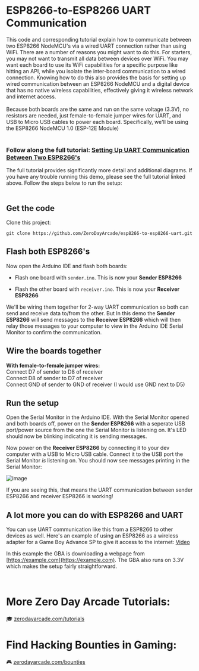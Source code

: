 # ESP8266-to-ESP8266 UART Communication
This code and corresponding tutorial explain how to communicate between two ESP8266 NodeMCU's via a wired UART connection rather than using WiFi. There are a number of reasons you might want to do this. For starters, you may not want to transmit all data between devices over WiFi. You may want each board to use its WiFi capabilities for a specific purpose like hitting an API, while you isolate the inter-board communication to a wired connection. Knowing how to do this also provides the basis for setting up wired communication between an ESP8266 NodeMCU and a digital device that has no native wireless capabilities, effectively giving it wireless network and internet access. 
<br/><br/>
Because both boards are the same and run on the same voltage (3.3V), no resistors are needed, just female-to-female jumper wires for UART, and USB to Micro USB cables to power each board. Specifically, we'll be using the ESP8266 NodeMCU 1.0 (ESP-12E Module)
<br/><br/>

### Follow along the full tutorial: [Setting Up UART Communication Between Two ESP8266's](https://zerodayarcade.com/tutorials/hello-world-assembly-macos)

The full tutorial provides significantly more detail and additional diagrams. If you have any trouble running this demo, please see the full tutorial linked above. Follow the steps below to run the setup:
<br/><br/>


## Get the code
Clone this project:
```
git clone https://github.com/ZeroDayArcade/esp8266-to-esp8266-uart.git
```

## Flash both ESP8266's
Now open the Arduino IDE and flash both boards:
- Flash one board with `sender.ino`. This is now your **Sender ESP8266**

- Flash the other board with `receiver.ino`. This is now your **Receiver ESP8266**

We'll be wiring them together for 2-way UART communication so both can send and receive data to/from the other. But In this demo the **Sender ESP8266** will send messages to the **Receiver ESP8266** which will then relay those messages to your computer to view in the Arduino IDE Serial Monitor to confirm the communication.

## Wire the boards together
**With female-to-female jumper wires:**  
Connect D7 of sender to D8 of receiver  
Connect D8 of sender to D7 of receiver  
Connect GND of sender to GND of receiver (I would use GND next to D5)  

## Run the setup
Open the Serial Monitor in the Arduino IDE. With the Serial Monitor opened and both boards off, power on the **Sender ESP8266** with a seperate USB port/power source from the one the Serial Monitor is listening on. It's LED should now be blinking indicating it is sending messages. 

Now power on the **Receiver ESP8266** by connecting it to your dev computer with a USB to Micro USB cable. Connect it to the USB port the Serial Monitor *is* listening on. You should now see messages printing in the Serial Monitor:

![image](https://github.com/ZeroDayArcade/esp8266-to-esp8266-uart/assets/141867962/c5eca0e0-c62e-4a43-ac53-91ec33871398)

If you are seeing this, that means the UART communication between sender ESP8266 and receiver ESP8266 is working!
<br/>

## A lot more you can do with ESP8266 and UART
You can use UART communication like this from a ESP8266 to other devices as well. Here's an example of using an ESP8266 as a wireless adapter for a Game Boy Advance SP to give it access to the internet: [Video](https://youtu.be/_I2X50VyxGc)
<br/>

In this example the GBA is downloading a webpage from [https://example.com](https://example.com). The GBA also runs on 3.3V which makes the setup fairly straightforward.

<br/>

# More Zero Day Arcade Tutorials:
🎓  <a href="https://zerodayarcade.com/tutorials">zerodayarcade.com/tutorials</a> 

# Find Hacking Bounties in Gaming:
🎮  <a href="https://zerodayarcade.com/bounties">zerodayarcade.com/bounties</a>
